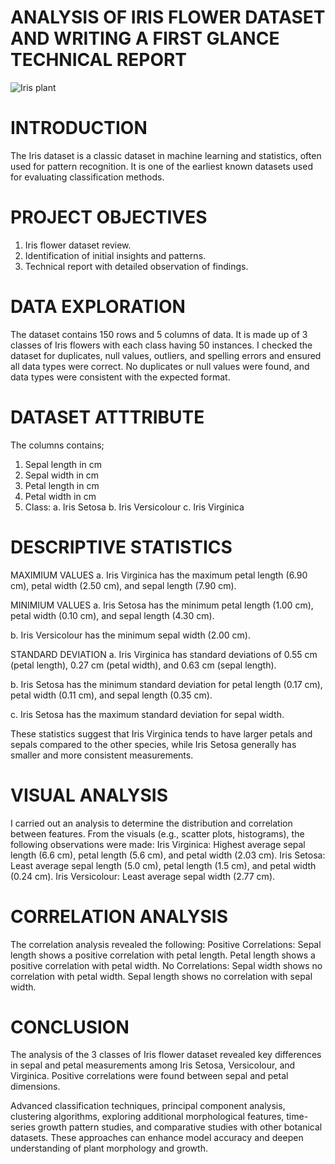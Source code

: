 # ANALYSIS OF IRIS FLOWER DATASET AND WRITING A FIRST GLANCE TECHNICAL REPORT

![Iris plant](https://github.com/Chisom0089/Iris-flower/assets/138637505/3ce4626c-cdca-48a3-bb9f-77fd099ce664)

# INTRODUCTION
The Iris dataset is a classic dataset in machine learning and statistics, often used for pattern recognition. It is one of the earliest known datasets used for evaluating classification methods.


# PROJECT OBJECTIVES
1. Iris flower dataset review.
2. Identification of initial insights and patterns.
3. Technical report with detailed observation of findings.


# DATA EXPLORATION
The dataset contains 150 rows and 5 columns of data. It is made up of 3 classes of Iris flowers with each class having 50 instances. I checked the dataset for duplicates, null values, outliers, and spelling errors and ensured all data types were correct. No duplicates or null values were found, and data types were consistent with the expected format.


# DATASET ATTTRIBUTE
The columns contains;
1. Sepal length in cm
2. Sepal width in cm
3. Petal length in cm
4. Petal width in cm
5. Class:
a. Iris Setosa
b. Iris Versicolour
c. Iris Virginica

# DESCRIPTIVE STATISTICS
MAXIMIUM VALUES
a. Iris Virginica has the maximum petal length (6.90 cm), petal width (2.50 cm), and sepal length (7.90 cm).

MINIMIUM VALUES
a. Iris Setosa has the minimum petal length (1.00 cm), petal width (0.10 cm), and sepal length (4.30 cm).

b. Iris Versicolour has the minimum sepal width (2.00 cm).

STANDARD DEVIATION
a. Iris Virginica has standard deviations of 0.55 cm (petal length), 0.27 cm (petal width), and 0.63 cm (sepal length).

b. Iris Setosa has the minimum standard deviation for petal length (0.17 cm), petal width (0.11 cm), and sepal length (0.35 cm).

c. Iris Setosa has the maximum standard deviation for sepal width.

These statistics suggest that Iris Virginica tends to have larger petals and sepals compared to the other species, while Iris Setosa generally has smaller and more consistent measurements.


# VISUAL ANALYSIS
I carried out an analysis to determine the distribution and correlation between features.
From the visuals (e.g., scatter plots, histograms), the following observations were made:
Iris Virginica: Highest average sepal length (6.6 cm), petal length (5.6 cm), and petal width (2.03 cm).
Iris Setosa: Least average sepal length (5.0 cm), petal length (1.5 cm), and petal width (0.24 cm).
Iris Versicolour: Least average sepal width (2.77 cm).

# CORRELATION ANALYSIS

The correlation analysis revealed the following:
Positive Correlations:
Sepal length shows a positive correlation with petal length.
Petal length shows a positive correlation with petal width.
No Correlations:
Sepal width shows no correlation with petal width.
Sepal length shows no correlation with sepal width.

# CONCLUSION
The analysis of the 3 classes of Iris flower dataset revealed key differences in sepal and petal measurements among Iris Setosa, Versicolour, and Virginica. Positive correlations were found between sepal and petal dimensions.  

Advanced classification techniques, principal component analysis, clustering algorithms, exploring additional morphological features, time-series growth pattern studies, and comparative studies with other botanical datasets. These approaches can enhance model accuracy and deepen understanding of plant morphology and growth.
